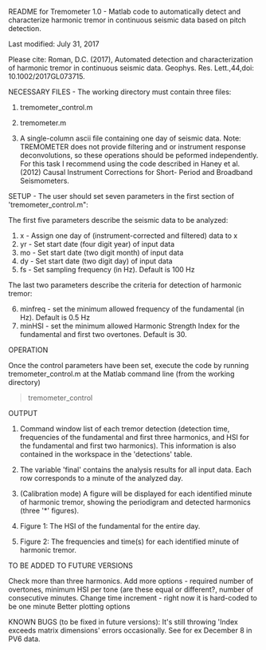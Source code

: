 README for Tremometer 1.0 - Matlab code to automatically detect and characterize harmonic tremor 
in continuous seismic data based on pitch detection.

Last modified: July 31, 2017

Please cite: Roman, D.C. (2017), Automated detection and characterization of harmonic tremor
in continuous seismic data. Geophys. Res. Lett.,44,doi: 10.1002/2017GL073715.


NECESSARY FILES - The working directory must contain three files: 

1. tremometer_control.m

2. tremometer.m

3. A single-column ascii file containing one day of seismic data. Note: TREMOMETER does not provide filtering and or instrument response deconvolutions,
so these operations should be peformed independently. For this task I recommend using the code described in Haney et al. (2012) Causal Instrument Corrections for Short-
Period and Broadband Seismometers. 



SETUP - The user should set seven parameters in the first section of 'tremometer_control.m": 

The first five parameters describe the seismic data to be analyzed: 

1. x - Assign one day of (instrument-corrected and filtered) data to x
2. yr - Set start date (four digit year) of input data
3. mo - Set start date (two digit month) of input data
4. dy - Set start date (two digit day) of input data
5. fs - Set sampling frequency (in Hz). Default is 100 Hz

The last two parameters describe the criteria for detection of harmonic tremor: 

6. minfreq - set the minimum allowed frequency of the fundamental (in Hz). Default is 0.5 Hz
7. minHSI - set the minimum allowed Harmonic Strength Index for the fundamental and first two overtones. Default is 30. 




OPERATION

Once the control parameters have been set, execute the code by running tremometer_control.m at the Matlab command line (from the working directory)
> tremometer_control



OUTPUT
1. Command window list of each tremor detection (detection time, frequencies of the fundamental and first three harmonics, and HSI for the fundamental and first two harmonics). 
This information is also contained in the workspace in the 'detections' table. 

2. The variable 'final' contains the analysis results for all input data. Each row corresponds to a minute of the analyzed day.

3. (Calibration mode) A figure will be displayed for each identified minute of harmonic tremor, showing the periodigram and detected harmonics (three '*' figures). 

4. Figure 1: The HSI of the fundamental for the entire day. 

5. Figure 2: The frequencies and time(s) for each identified minute of harmonic tremor. 




TO BE ADDED TO FUTURE VERSIONS

Check more than three harmonics. 
Add more options - required number of overtones, minimum HSI per tone (are these equal or different?, number of consecutive minutes.
Change time increment - right now it is hard-coded to be one minute 
Better plotting options


KNOWN BUGS (to be fixed in future versions): 
It's still throwing 'Index exceeds matrix dimensions' errors occasionally. See for ex December 8 in PV6 data. 
